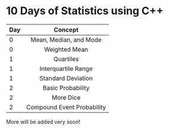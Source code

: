 # 10 Days of Statistics using C++	

| Day           | Concept                |
| ------------- |:-------------:         |
| 0             | Mean, Median, and Mode |
| 0             | Weighted Mean          |   
| 1             | Quartiles              |
| 1             | Interquartile Range    |
| 1             | Standard Deviation     |
| 2             | Basic Probability      |
| 2             | More Dice                      |
| 2             | Compound Event Probability     |

More will be added very soon!
